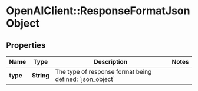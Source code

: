 # OpenAIClient::ResponseFormatJsonObject

## Properties
Name | Type | Description | Notes
------------ | ------------- | ------------- | -------------
**type** | **String** | The type of response format being defined: &#x60;json_object&#x60; | 

